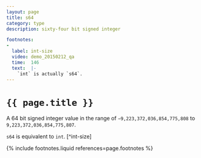 ```yaml
---
layout: page
title: s64
category: type
description: sixty-four bit signed integer

footnotes:
-
  label: int-size
  video: demo_20150212_qa
  time:  146
  text:  |-
    `int` is actually `s64`.
---
```


# `{{ page.title }}`

A 64 bit signed integer value in the range of `−9,223,372,036,854,775,808` to `9,223,372,036,854,775,807`.

`s64` is equivalent to `int`. [^int-size]


{% include footnotes.liquid references=page.footnotes %}
